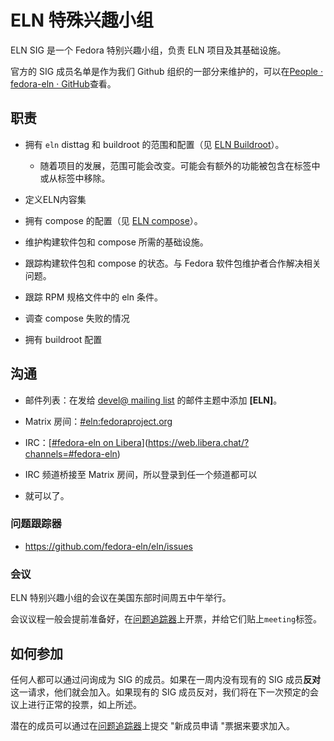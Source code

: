 # ELN 特殊兴趣小组

ELN SIG 是一个 Fedora 特别兴趣小组，负责 ELN 项目及其基础设施。

官方的 SIG 成员名单是作为我们 Github 组织的一部分来维护的，可以在[People · fedora-eln · GitHub](https://github.com/orgs/fedora-eln/people)查看。

## 职责

- 拥有 `eln` disttag 和 buildroot 的范围和配置（见 [ELN Buildroot](https://docs.fedoraproject.org/en-US/eln/buildroot/)）。  
  
  - 随着项目的发展，范围可能会改变。可能会有额外的功能被包含在标签中或从标签中移除。  

- 定义ELN内容集  

- 拥有 compose 的配置（见 [ELN compose](https://docs.fedoraproject.org/en-US/eln/compose/)）。  

- 维护构建软件包和 compose 所需的基础设施。  

- 跟踪构建软件包和 compose 的状态。与 Fedora 软件包维护者合作解决相关问题。  

- 跟踪 RPM 规格文件中的 eln 条件。  

- 调查 compose 失败的情况  

- 拥有 buildroot 配置

## 沟通

- 邮件列表：在发给 [devel@ mailing list](https://lists.fedoraproject.org/archives/list/devel@lists.fedoraproject.org/) 的邮件主题中添加 **[ELN]**。

- Matrix 房间：[#eln:fedoraproject.org](https://matrix.to/#/#eln:fedoraproject.org)

- IRC：[[#fedora-eln on Libera](https://web.libera.chat/?channels=#fedora-eln)](https://web.libera.chat/?channels=#fedora-eln)

- IRC 频道桥接至 Matrix 房间，所以登录到任一个频道都可以

- 就可以了。

### 问题跟踪器

- https://github.com/fedora-eln/eln/issues

### 会议

ELN 特别兴趣小组的会议在美国东部时间周五中午举行。

会议议程一般会提前准备好，在[问题追踪器](https://github.com/fedora-eln/eln/issues)上开票，并给它们贴上`meeting`标签。

## 如何参加

任何人都可以通过问询成为 SIG 的成员。如果在一周内没有现有的 SIG 成员**反对**这一请求，他们就会加入。如果现有的 SIG 成员反对，我们将在下一次预定的会议上进行正常的投票，如上所述。

潜在的成员可以通过在[问题追踪器](https://github.com/fedora-eln/eln/issues/new/choose)上提交 "新成员申请 "票据来要求加入。
